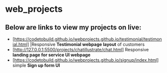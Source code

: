# web_projects

## Below are links to view my projects on live:
* [https://codetobuild.github.io/webprojects.github.io/testimonial/testimonial.html] |Responsive **Testimonial webpage layout** of customers 
* [http://127.0.0.1:5500/projects/chatillustrate/chat.html] Responsive **landing page for service UI webpage** 
* [https://codetobuild.github.io/webprojects.github.io/signup/index.html] simple **Sign up form UI** 
